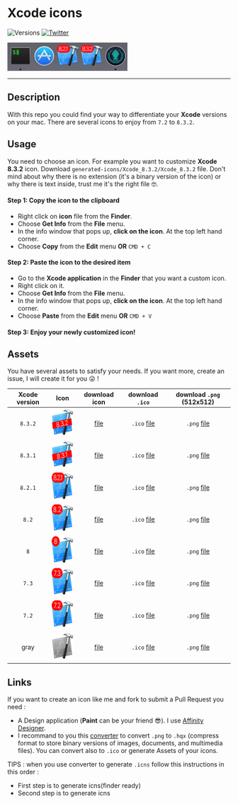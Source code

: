# Xcode icons

![Versions](https://img.shields.io/badge/versions->=7.2-333333.svg?style=flat-square)
[![Twitter](https://img.shields.io/badge/twitter-@StevenWatremez-blue.svg?style=flat-square)](http://twitter.com/StevenWatremez)

<img alt="Xcode_8.3.2" src="img/dock.png"  height="64" />

---

## Description
With this repo you could find your way to differentiate your **Xcode** versions on your mac. There are several icons to enjoy from `7.2` to `8.3.2`. 

## Usage
You need to choose an icon. For example you want to customize **Xcode 8.3.2** icon. Download `generated-icons/Xcode_8.3.2/Xcode_8.3.2` file. Don't mind about why there is no extension (it's a binary version of the icon) or why there is text inside, trust me it's the right file 🤓.

#### Step 1: Copy the icon to the clipboard
- Right click on **icon** file from the **Finder**.
- Choose **Get Info** from the **File** menu.
- In the info window that pops up, **click on the icon**. At the top left hand corner.
- Choose **Copy** from the **Edit** menu **OR** `CMD + C` 

#### Step 2: Paste the icon to the desired item
- Go to the **Xcode application** in the **Finder** that you want a custom icon.
- Right click on it.
- Choose **Get Info** from the **File** menu.
- In the info window that pops up, **click on the icon**. At the top left hand corner.
- Choose **Paste** from the **Edit** menu **OR** `CMD + V`

#### Step 3: Enjoy your newly customized icon!


## Assets
You have several assets to satisfy your needs. If you want more, create an issue, I will create it for you 😜 !

| Xcode version |    Icon    |        download icon         |        download `.ico`         |        download `.png` (512x512)      |
|:-------------:|:----------:|:---------------------------------:|:---------------------------------:|:----------------------------------------:|
|`8.3.2`| <img alt="Xcode_8.3.2" src="modified-icons/Xcode_8.3.2.png" width="64" height="64" /> |  [file](generated-icons/Xcode_8.3.2/Xcode_8.3.2) |`.ico` [file](generated-icons/Xcode_8.3.2/Assets/Xcode_8.3.2.ico) |`.png` [file](generated-icons/Xcode_8.3.2/Assets/512x512.png) |
|`8.3.1`| <img alt="Xcode_8.3.1" src="modified-icons/Xcode_8.3.1.png" width="64" height="64" /> | [file](generated-icons/Xcode_8.3.1/Xcode_8.3.1) |`.ico` [file](generated-icons/Xcode_8.3.1/Assets/Xcode_8.3.1.ico) |`.png` [file](generated-icons/Xcode_8.3.1/Assets/512x512.png) |
|`8.2.1`| <img alt="Xcode_8.2.1" src="modified-icons/Xcode_8.2.1.png" width="64" height="64" /> | [file](generated-icons/Xcode_8.2.1/Xcode_8.2.1) |`.ico` [file](generated-icons/Xcode_8.2.1/Assets/Xcode_8.2.1.ico) |`.png` [file](generated-icons/Xcode_8.2.1/Assets/512x512.png) |
|`8.2`  | <img alt="Xcode_8.2" src="modified-icons/Xcode_8.2.png" width="64" height="64" />     | [file](generated-icons/Xcode_8.2/Xcode_8.2)     |`.ico` [file](generated-icons/Xcode_8.2/Assets/Xcode_8.2.ico) |`.png` [file](generated-icons/Xcode_8.2/Assets/512x512.png) |
|`8`    | <img alt="Xcode_8" src="modified-icons/Xcode_8.png" width="64" height="64" />         | [file](generated-icons/Xcode_8/Xcode_8)         |`.ico` [file](generated-icons/Xcode_8/Assets/Xcode_8.ico) |`.png` [file](generated-icons/Xcode_8/Assets/512x512.png) |
|`7.3`    | <img alt="Xcode_7.3" src="modified-icons/Xcode_7.3.png" width="64" height="64" />         |  [file](generated-icons/Xcode_7.3/Xcode_7.3)         |`.ico` [file](generated-icons/Xcode_7.3/Assets/Xcode_7.3.ico) |`.png` [file](generated-icons/Xcode_7.3/Assets/512x512.png) |
|`7.2`    | <img alt="Xcode_7.2" src="modified-icons/Xcode_7.2.png" width="64" height="64" />         |  [file](generated-icons/Xcode_7.2/Xcode_7.2)         |`.ico` [file](generated-icons/Xcode_7.2/Assets/Xcode_7.2.ico) |`.png` [file](generated-icons/Xcode_7.2/Assets/512x512.png) |
|gray    | <img alt="Xcode_gray" src="modified-icons/Xcode_gray.png" width="64" height="64" />         |  [file](generated-icons/Xcode_gray/Xcode_gray)         |`.ico` [file](generated-icons/Xcode_gray/AssetsXcode_gray.ico) |`.png` [file](generated-icons/Xcode_gray/Assets/512x512.png) |

## Links
If you want to create an icon like me and fork to submit a Pull Request you need :

- A Design application (**Paint** can be your friend 😎). I use [Affinity Designer](https://affinity.serif.com/en-us/designer/). 
- I recommand to you this [converter](https://iconverticons.com/online/) to convert `.png` to `.hqx` (compress format to store binary versions of images, documents, and multimedia files). You can convert also to `.ico` or generate Assets of your icons.

TIPS : when you use converter to generate `.icns` follow this instructions in this order :
- First step is to generate icns(finder ready)
- Second step is to generate icns
